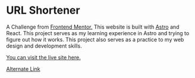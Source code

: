 # URL Shortener

A Challenge from [Frontend Mentor.](https://www.frontendmentor.io/) This website is built with [Astro](https://astro.build/) and React. This project serves as my learning experience in Astro and trying to figure out how it works. This project also serves as a practice to my web design and development skills. 

[You can visit the live site here.](https://shortly-url-link-shortener.netlify.app/)

[Alternate Link](https://shortly-url-link-shortener.pages.dev/)